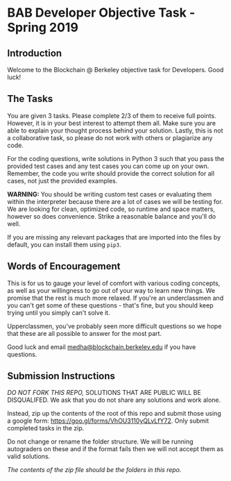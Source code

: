 # BAB Developer Objective Task - Spring 2019
## Introduction
Welcome to the Blockchain @ Berkeley objective task for Developers. Good luck!

## The Tasks
You are given 3 tasks. Please complete 2/3 of them to receive full points. However, it is in your best interest to attempt them all. Make sure you are able to explain your thought process behind your solution. Lastly, this is not a collaborative task, so please do not work with others or plagiarize any code. 

For the coding questions, write solutions in Python 3 such that you pass the provided test cases and any test cases you can come up on your own. Remember, the code you write should provide the correct solution for all cases, not just the provided examples.

**WARNING:** You should be writing custom test cases or evaluating them within the interpreter because there are a lot of cases we will be testing for. We are looking for clean, optimized code, so runtime and space matters, however so does convenience. Strike a reasonable balance and you'll do well.

If you are missing any relevant packages that are imported into the files by default, you can install them using `pip3`.

## Words of Encouragement
This is for us to gauge your level of comfort with various coding concepts, as well as your willingness to go out of your way to learn new things. We promise that the rest is much more relaxed. If you're an underclassmen and you can't get some of these questions - that's fine, but you should keep trying until you simply can't solve it.

Upperclassmen, you've probably seen more difficult questions so we hope that these are all possible to answer for the most part.

Good luck and email medha@blockchain.berkeley.edu if you have questions.

## Submission Instructions
*DO NOT FORK THIS REPO,* SOLUTIONS THAT ARE PUBLIC WILL BE DISQUALIFED. We ask that you do not share any solutions and work alone.

Instead, zip up the contents of the root of this repo and submit those using a google form: https://goo.gl/forms/VhOU3110yQLvLfY72. Only submit completed tasks in the zip.

Do not change or rename the folder structure. We will be running autograders on these and if the format fails then we will not accept them as valid solutions.

*The contents of the zip file should be the folders in this repo.*
